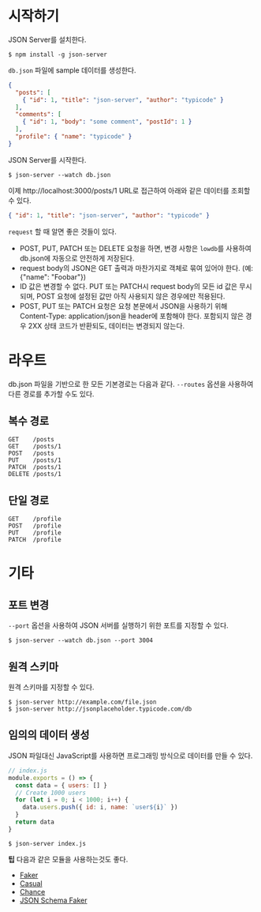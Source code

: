 # 시작하기
JSON Server를 설치한다.

```shell
$ npm install -g json-server
```

`db.json` 파일에 sample 데이터를 생성한다.

```json
{
  "posts": [
    { "id": 1, "title": "json-server", "author": "typicode" }
  ],
  "comments": [
    { "id": 1, "body": "some comment", "postId": 1 }
  ],
  "profile": { "name": "typicode" }
}
```

JSON Server를 시작한다.

```shell
$ json-server --watch db.json
```

이제 http://localhost:3000/posts/1 URL로 접근하여 아래와 같은 데이터를 조회할 수 있다.

```json
{ "id": 1, "title": "json-server", "author": "typicode" }
```

`request` 할 때 알면 좋은 것들이 있다.
* POST, PUT, PATCH 또는 DELETE 요청을 하면, 변경 사항은 `lowdb`를 사용하여 db.json에 자동으로 안전하게 저장된다.
* request body의 JSON은 GET 출력과 마찬가지로 객체로 묶여 있어야 한다. (예: {"name": "Foobar"})
* ID 값은 변경할 수 없다. PUT 또는 PATCH시 request body의 모든 id 값은 무시되며, POST 요청에 설정된 값만 아직 사용되지 않은 경우에만 적용된다.
* POST, PUT 또는 PATCH 요청은 요청 본문에서 JSON을 사용하기 위해 Content-Type: application/json을 header에 포함해야 한다. 포함되지 않은 경우 2XX 상태 코드가 반환되도, 데이터는 변경되지 않는다. 

# 라우트
db.json 파일을 기반으로 한 모든 기본경로는 다음과 같다.
`--routes` 옵션을 사용하여 다른 경로를 추가할 수도 있다.

## 복수 경로
```
GET    /posts
GET    /posts/1
POST   /posts
PUT    /posts/1
PATCH  /posts/1
DELETE /posts/1
```

## 단일 경로
```
GET    /profile
POST   /profile
PUT    /profile
PATCH  /profile
```

# 기타

## 포트 변경
`--port` 옵션을 사용하여 JSON 서버를 실행하기 위한 포트를 지정할 수 있다.

```shell
$ json-server --watch db.json --port 3004
```

## 원격 스키마
원격 스키마를 지정할 수 있다.

```shell
$ json-server http://example.com/file.json
$ json-server http://jsonplaceholder.typicode.com/db
```

## 임의의 데이터 생성
JSON 파일대신 JavaScript를 사용하면 프로그래밍 방식으로 데이터를 만들 수 있다.

```javascript
// index.js
module.exports = () => {
  const data = { users: [] }
  // Create 1000 users
  for (let i = 0; i < 1000; i++) {
    data.users.push({ id: i, name: `user${i}` })
  }
  return data
}
```

```shell
$ json-server index.js
```

**팁** 다음과 같은 모듈을 사용하는것도 좋다.

* [Faker](https://github.com/Marak/faker.js)
* [Casual](https://github.com/boo1ean/casual)
* [Chance](https://github.com/chancejs/chancejs) 
* [JSON Schema Faker](https://github.com/json-schema-faker/json-schema-faker)

